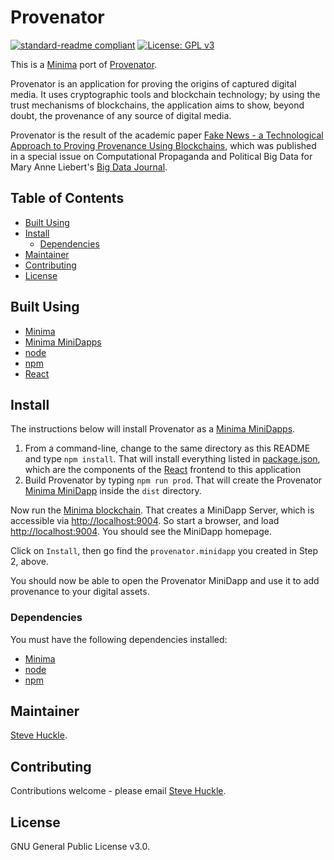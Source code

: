 # Provenator

[![standard-readme compliant](https://img.shields.io/badge/readme%20style-standard-brightgreen.svg?style=flat-square)](https://github.com/RichardLitt/standard-readme)
[![License: GPL v3](https://img.shields.io/badge/License-GPL%20v3-blue.svg)](/docs/COPYING.txt)

This is a [Minima](https://github.com/minima-global) port of [Provenator](https://github.com/glowkeeper/Provenator).

Provenator is an application for proving the origins of captured digital media. It uses cryptographic tools and blockchain technology; by using the trust mechanisms of blockchains, the application aims to show, beyond doubt, the provenance of any source of digital media.

Provenator is the result of the academic paper [Fake News - a Technological Approach to Proving Provenance Using Blockchains](https://doi.org/10.1089/big.2017.0071), which was published in a special issue on Computational Propaganda and Political Big Data for Mary Anne Liebert's [Big Data Journal](http://online.liebertpub.com/toc/big/5/4).

## Table of Contents

- [Built Using](#built-using)  
- [Install](#install)
  - [Dependencies](#dependencies)
- [Maintainer](#maintainer)
- [Contributing](#contributing)
- [License](#license)

## Built Using

- [Minima](https://github.com/minima-global/Minima)
- [Minima MiniDapps](https://github.com/minima-global/MiniDAPP)
- [node](https://nodejs.org/en/)
- [npm](https://www.npmjs.com/)
- [React](https://reactjs.org/)

## Install

The instructions below will install Provenator as a [Minima MiniDapps](https://github.com/minima-global/MiniDAPP).

1. From a command-line, change to the same directory as this README
 and type `npm install`. That will install everything listed in [package.json](/package.json), which are the components of the [React](https://reactjs.org/) frontend to this application
2. Build Provenator by typing `npm run prod`. That will create the Provenator [Minima MiniDapp](https://github.com/minima-global/MiniDAPP) inside the `dist` directory.

Now run the [Minima blockchain](https://github.com/minima-global/Minima). That creates a MiniDapp Server, which is accessible via [http://localhost:9004](http://localhost:9004). So start a browser, and load [http://localhost:9004](http://localhost:9004). You should see the MiniDapp homepage.

Click on `Install`, then go find the `provenator.minidapp` you created in Step 2, above.

You should now be able to open the Provenator MiniDapp and use it to add provenance to your digital assets.

### Dependencies

You must have the following dependencies installed:

- [Minima](https://github.com/minima-global/Minima)
- [node](https://nodejs.org/en/)
- [npm](https://www.npmjs.com/)

## Maintainer

[Steve Huckle](https://glowkeeper.github.io/).

## Contributing

Contributions welcome - please email [Steve Huckle](https://glowkeeper.github.io/).

## License

GNU General Public License v3.0.
